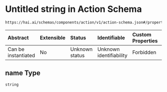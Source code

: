 # Untitled string in Action Schema

```txt
https://hai.ai/schemas/components/action/v1/action-schema.json#/properties/name
```



| Abstract            | Extensible | Status         | Identifiable            | Custom Properties | Additional Properties | Access Restrictions | Defined In                                                                                       |
| :------------------ | :--------- | :------------- | :---------------------- | :---------------- | :-------------------- | :------------------ | :----------------------------------------------------------------------------------------------- |
| Can be instantiated | No         | Unknown status | Unknown identifiability | Forbidden         | Allowed               | none                | [action.schema.json\*](../../out/components/action/v1/action.schema.json "open original schema") |

## name Type

`string`
